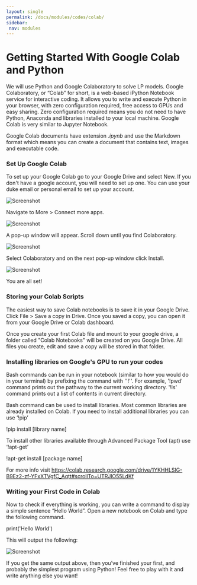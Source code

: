 ```yaml
---
layout: single
permalink: /docs/modules/codes/colab/
sidebar:
 nav: modules
---
```



# Getting Started With Google Colab and Python

We will use Python and Google Colaboratory to solve LP models. Google Colaboratory, or “Colab” for short, is a web-based iPython Notebook service for interactive coding. It allows you to write and execute Python in your browser, with zero configuration required, free access to GPUs and easy sharing. Zero configuration required means you do not need to have Python, Anaconda and libraries installed to your local machine. Google Colab is very similar to Jupyter Notebook.

Google Colab documents have extension *.ipynb* and use the Markdown format which means you can create a document that contains text, images and executable code.

### Set Up Google Colab

To set up your Google Colab go to your Google Drive and select New. If you don't have a google account, you will need to set up one. You can use your duke email or personal email to set up your account.

![Screenshot](/Lab/_Images/Picture1.png)

Navigate to More > Connect more apps.

![Screenshot](/Lab/_Images/Picture2.png)

A pop-up window will appear. Scroll down until you find Colaboratory.

![Screenshot](/Lab/_Images/Picture3.png)

Select Colaboratory and on the next pop-up window click Install.

![Screenshot](/Lab/_Images/Picture4.png)

You are all set!

### Storing your Colab Scripts

The easiest way to save Colab notebooks is to save it in your Google Drive. Click File > Save a copy in Drive. Once you saved a copy, you can open it from your Google Drive or Colab dashboard.

Once you create your first Colab file and mount to your google drive, a folder called "Colab Notebooks" will be created on you Google Drive. All files you create, edit and save a copy will be stored in that folder.

### Installing libraries on Google's GPU to run your codes

Bash commands can be run in your notebook (similar to how you would do in your terminal) by prefixing the command with ''!''. For example, '!pwd' command prints out the pathway to the current working directory. '!ls' command prints out a list of contents in current directory.

Bash command can be used to install libraries. Most common libraries are already installed on Colab. If you need to install additional libraries you can use ‘!pip’

!pip install [library name]

To install other libraries available through Advanced Package Tool (apt) use ‘!apt-get’

!apt-get install [package name]

For more info visit
https://colab.research.google.com/drive/1YKHHLSlG-B9Ez2-zf-YFxXTVgfC_Aqtt#scrollTo=UTRJlO55LdKf

### Writing your First Code in Colab

Now to check if everything is working, you can write a command to display a simple sentence “Hello World”. Open a new notebook on Colab and type the following command.

print('Hello World')

This will output the following:

![Screenshot](/Lab/_Images/Picture5.png)

If you get the same output above, then you’ve finished your first, and probably the simplest program using Python! Feel free to play with it and write anything else you want!
